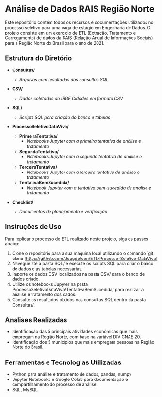 # Análise de Dados RAIS Região Norte

Este repositório contém todos os recursos e documentações utilizados no processo seletivo para uma vaga de estágio em Engenharia de Dados. O projeto consiste em um exercício de ETL (Extração, Tratamento e Carregamento) de dados da RAIS (Relação Anual de Informações Sociais) para a Região Norte do Brasil para o ano de 2021.

## Estrutura do Diretório

- **Consultas/**
  - *Arquivos com resultados das consultas SQL*
  
- **CSV/**
  - *Dados coletados do IBGE Cidades em formato CSV*
  
- **SQL/**
  - *Scripts SQL para criação do banco e tabelas*
  
- **ProcessoSeletivoDataViva/**
  - **PrimeiraTentativa/**
    - *Notebooks Jupyter com a primeira tentativa de análise e tratamento*
  - **SegundaTentativa/**
    - *Notebooks Jupyter com a segunda tentativa de análise e tratamento*
  - **TerceiraTentativa/**
    - *Notebooks Jupyter com a terceira tentativa de análise e tratamento*
  - **TentativaBemSucedida/**
    - *Notebook Jupyter com a tentativa bem-sucedida de análise e tratamento*
    
- **Checklist/**
  - *Documentos de planejamento e verificação*

## Instruções de Uso

Para replicar o processo de ETL realizado neste projeto, siga os passos abaixo:

1. Clone o repositório para a sua máquina local utilizando o comando `git clone [https://github.com/dougdotcon/ETL-Processo-Seletivo-DataViva]
2. Navegue até a pasta SQL/ e execute os scripts SQL para criar o banco de dados e as tabelas necessárias.
3. Importe os dados CSV localizados na pasta CSV/ para o banco de dados criado.
4. Utilize os notebooks Jupyter na pasta ProcessoSeletivoDataViva/TentativaBemSucedida/ para realizar a análise e tratamento dos dados.
5. Consulte os resultados obtidos nas consultas SQL dentro da pasta Consultas/.

## Análises Realizadas

- Identificação das 5 principais atividades econômicas que mais empregam na Região Norte, com base na variável DIV CNAE 20.
- Identificação dos 5 municípios que mais empregam pessoas na Região Norte do Brasil.

## Ferramentas e Tecnologias Utilizadas

- Python para análise e tratamento de dados, pandas, numpy
- Jupyter Notebooks e Google Colab para documentação e compartilhamento do processo de análise.
-  SQL, MySQL
